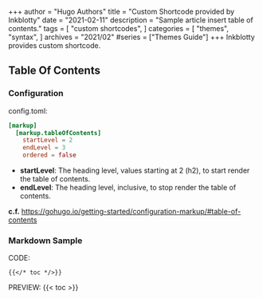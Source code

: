 +++
author = "Hugo Authors"
title = "Custom Shortcode provided by Inkblotty"
date = "2021-02-11"
description = "Sample article insert table of contents."
tags = [
    "custom shortcodes",
]
categories = [
    "themes",
    "syntax",
]
archives = "2021/02"
#series = ["Themes Guide"]
+++
Inkblotty provides custom shortcode.

<!--more-->

## Table Of Contents
### Configuration
config.toml:
``` toml
[markup]
  [markup.tableOfContents]
    startLevel = 2
    endLevel = 3
    ordered = false
```

- **startLevel**: The heading level, values starting at 2 (h2), to start render the table of contents.
- **endLevel**: The heading level, inclusive, to stop render the table of contents.

**c.f.** https://gohugo.io/getting-started/configuration-markup/#table-of-contents

### Markdown Sample
CODE:
```
{{</* toc */>}}
```

PREVIEW:
{{< toc >}}